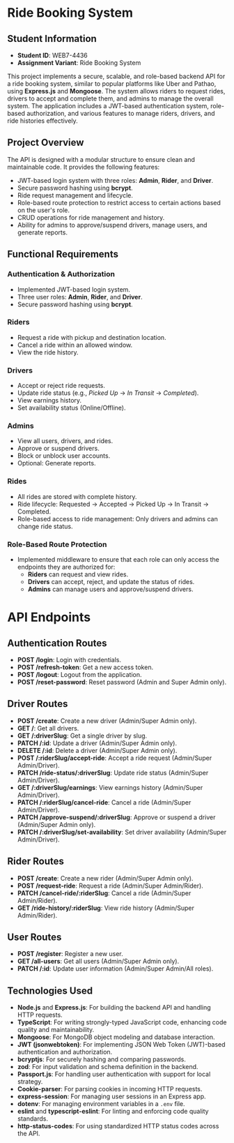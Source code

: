 # Ride Booking System

## Student Information

- **Student ID**: WEB7-4436
- **Assignment Variant**: Ride Booking System

This project implements a secure, scalable, and role-based backend API for a ride booking system, similar to popular platforms like Uber and Pathao, using **Express.js** and **Mongoose**. The system allows riders to request rides, drivers to accept and complete them, and admins to manage the overall system. The application includes a JWT-based authentication system, role-based authorization, and various features to manage riders, drivers, and ride histories effectively.

## Project Overview

The API is designed with a modular structure to ensure clean and maintainable code. It provides the following features:

- JWT-based login system with three roles: **Admin**, **Rider**, and **Driver**.
- Secure password hashing using **bcrypt**.
- Ride request management and lifecycle.
- Role-based route protection to restrict access to certain actions based on the user's role.
- CRUD operations for ride management and history.
- Ability for admins to approve/suspend drivers, manage users, and generate reports.

## Functional Requirements

### Authentication & Authorization

- Implemented JWT-based login system.
- Three user roles: **Admin**, **Rider**, and **Driver**.
- Secure password hashing using **bcrypt**.

### Riders

- Request a ride with pickup and destination location.
- Cancel a ride within an allowed window.
- View the ride history.

### Drivers

- Accept or reject ride requests.
- Update ride status (e.g., _Picked Up_ → _In Transit_ → _Completed_).
- View earnings history.
- Set availability status (Online/Offline).

### Admins

- View all users, drivers, and rides.
- Approve or suspend drivers.
- Block or unblock user accounts.
- Optional: Generate reports.

### Rides

- All rides are stored with complete history.
- Ride lifecycle: Requested → Accepted → Picked Up → In Transit → Completed.
- Role-based access to ride management: Only drivers and admins can change ride status.

### Role-Based Route Protection

- Implemented middleware to ensure that each role can only access the endpoints they are authorized for:
  - **Riders** can request and view rides.
  - **Drivers** can accept, reject, and update the status of rides.
  - **Admins** can manage users and approve/suspend drivers.

# API Endpoints

## Authentication Routes

- **POST /login**: Login with credentials.
- **POST /refresh-token**: Get a new access token.
- **POST /logout**: Logout from the application.
- **POST /reset-password**: Reset password (Admin and Super Admin only).

## Driver Routes

- **POST /create**: Create a new driver (Admin/Super Admin only).
- **GET /**: Get all drivers.
- **GET /:driverSlug**: Get a single driver by slug.
- **PATCH /:id**: Update a driver (Admin/Super Admin only).
- **DELETE /:id**: Delete a driver (Admin/Super Admin only).
- **POST /:riderSlug/accept-ride**: Accept a ride request (Admin/Super Admin/Driver).
- **PATCH /ride-status/:driverSlug**: Update ride status (Admin/Super Admin/Driver).
- **GET /:driverSlug/earnings**: View earnings history (Admin/Super Admin/Driver).
- **PATCH /:riderSlug/cancel-ride**: Cancel a ride (Admin/Super Admin/Driver).
- **PATCH /approve-suspend/:driverSlug**: Approve or suspend a driver (Admin/Super Admin only).
- **PATCH /:driverSlug/set-availability**: Set driver availability (Admin/Super Admin/Driver).

## Rider Routes

- **POST /create**: Create a new rider (Admin/Super Admin only).
- **POST /request-ride**: Request a ride (Admin/Super Admin/Rider).
- **PATCH /cancel-ride/:riderSlug**: Cancel a ride (Admin/Super Admin/Rider).
- **GET /ride-history/:riderSlug**: View ride history (Admin/Super Admin/Rider).

## User Routes

- **POST /register**: Register a new user.
- **GET /all-users**: Get all users (Admin/Super Admin only).
- **PATCH /:id**: Update user information (Admin/Super Admin/All roles).

## Technologies Used

- **Node.js** and **Express.js**: For building the backend API and handling HTTP requests.
- **TypeScript**: For writing strongly-typed JavaScript code, enhancing code quality and maintainability.
- **Mongoose**: For MongoDB object modeling and database interaction.
- **JWT (jsonwebtoken)**: For implementing JSON Web Token (JWT)-based authentication and authorization.
- **bcryptjs**: For securely hashing and comparing passwords.
- **zod**: For input validation and schema definition in the backend.
- **Passport.js**: For handling user authentication with support for local strategy.
- **Cookie-parser**: For parsing cookies in incoming HTTP requests.
- **express-session**: For managing user sessions in an Express app.
- **dotenv**: For managing environment variables in a `.env` file.
- **eslint** and **typescript-eslint**: For linting and enforcing code quality standards.
- **http-status-codes**: For using standardized HTTP status codes across the API.
